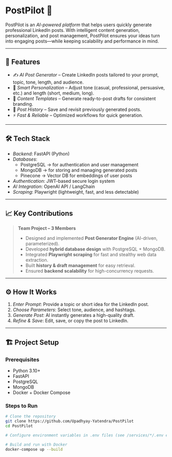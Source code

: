# PostPilot 🚀  
PostPilot is an *AI-powered platform* that helps users quickly generate professional LinkedIn posts. With intelligent content generation, personalization, and post management, PostPilot ensures your ideas turn into engaging posts—while keeping scalability and performance in mind.  

---

## 🌟 Features  

- ✍ *AI Post Generator* – Create LinkedIn posts tailored to your prompt, topic, tone, length, and audience.  
- 🧠 *Smart Personalization* – Adjust tone (casual, professional, persuasive, etc.) and length (short, medium, long).  
- 📑 *Content Templates* – Generate ready-to-post drafts for consistent branding.  
- 🔄 *Post History* – Save and revisit previously generated posts.  
- ⚡ *Fast & Reliable* – Optimized workflows for quick generation.  

---

## 🛠 Tech Stack  

- *Backend*: FastAPI (Python)  
- *Databases*:  
  - PostgreSQL → for authentication and user management  
  - MongoDB → for storing and managing generated posts  
  - Pinecone → Vector DB for embeddings of user posts  
- *Authentication*: JWT-based secure login system  
- *AI Integration*: OpenAI API / LangChain  
- *Scraping*: Playwright (lightweight, fast, and less detectable)  

---

## 📈 Key Contributions  

> **Team Project – 3 Members**  
> - Designed and implemented **Post Generator Engine** (AI-driven, parameterized).  
> - Developed **hybrid database design** with PostgreSQL + MongoDB.  
> - Integrated **Playwright scraping** for fast and stealthy web data extraction.  
> - Built **history & draft management** for easy retrieval.  
> - Ensured **backend scalability** for high-concurrency requests.  

---

## ⚙ How It Works  

1. *Enter Prompt*: Provide a topic or short idea for the LinkedIn post.  
2. *Choose Parameters*: Select tone, audience, and hashtags.  
3. *Generate Post*: AI instantly generates a high-quality draft.  
4. *Refine & Save*: Edit, save, or copy the post to LinkedIn.  

---

## 🏗 Project Setup  

### Prerequisites  
- Python 3.10+  
- FastAPI  
- PostgreSQL  
- MongoDB  
- Docker + Docker Compose  

### Steps to Run  

```bash
# Clone the repository
git clone https://github.com/Upadhyay-Yatendra/PostPilot
cd PostPilot

# Configure environment variables in .env files (see /services/*/.env examples)

# Build and run with Docker
docker-compose up --build
